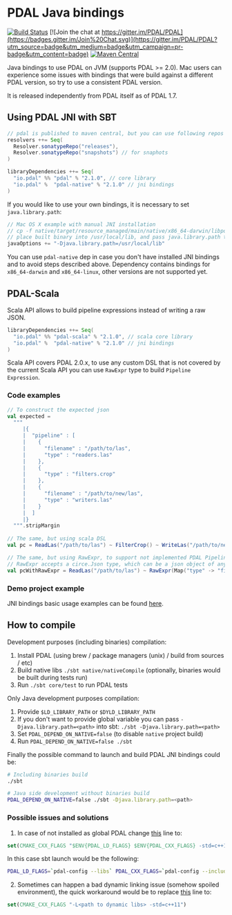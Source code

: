 # PDAL Java bindings

[![Build Status](https://api.travis-ci.org/PDAL/java.svg)](http://travis-ci.org/PDAL/java) [![Join the chat at https://gitter.im/PDAL/PDAL](https://badges.gitter.im/Join%20Chat.svg)](https://gitter.im/PDAL/PDAL?utm_source=badge&utm_medium=badge&utm_campaign=pr-badge&utm_content=badge) [![Maven Central](https://maven-badges.herokuapp.com/maven-central/io.pdal/pdal/badge.svg)](https://maven-badges.herokuapp.com/maven-central/io.pdal/pdal)

Java bindings to use PDAL on JVM (supports PDAL >= 2.0).
Mac users can experience some issues with bindings that were build against a different PDAL version,
so try to use a consistent PDAL version.

It is released independently from PDAL itself as of PDAL 1.7.

## Using PDAL JNI with SBT

```scala
// pdal is published to maven central, but you can use following repos in addition
resolvers ++= Seq(
  Resolver.sonatypeRepo("releases"),
  Resolver.sonatypeRepo("snapshots") // for snaphots
)

libraryDependencies ++= Seq(
  "io.pdal" %% "pdal" % "2.1.0", // core library
  "io.pdal" %  "pdal-native" % "2.1.0" // jni bindings
)
```

If you would like to use your own bindings, it is necessary to set `java.library.path`:

```scala
// Mac OS X example with manual JNI installation
// cp -f native/target/resource_managed/main/native/x86_64-darwin/libpdaljni.2.0.dylib /usr/local/lib/libpdaljni.2.0.dylib
// place built binary into /usr/local/lib, and pass java.library.path to your JVM
javaOptions += "-Djava.library.path=/usr/local/lib"
```

You can use `pdal-native` dep in case you don't have installed JNI bindings and to avoid steps described above.
Dependency contains bindings for `x86_64-darwin` and `x86_64-linux`, other versions are not supported yet.

## PDAL-Scala

Scala API allows to build pipeline expressions instead of writing a raw JSON.

```scala
libraryDependencies ++= Seq(
  "io.pdal" %% "pdal-scala" % "2.1.0", // scala core library
  "io.pdal" %  "pdal-native" % "2.1.0" // jni bindings
)
```

Scala API covers PDAL 2.0.x, to use any custom DSL that is not covered by the 
current Scala API you can use `RawExpr` type to build `Pipeline Expression`.

### Code examples

```scala
// To construct the expected json
val expected =
  """
     |{
     |  "pipeline" : [
     |    {
     |      "filename" : "/path/to/las",
     |      "type" : "readers.las"
     |    },
     |    {
     |      "type" : "filters.crop"
     |    },
     |    {
     |      "filename" : "/path/to/new/las",
     |      "type" : "writers.las"
     |    }
     |  ]
     |}
  """.stripMargin
  
// The same, but using scala DSL
val pc = ReadLas("/path/to/las") ~ FilterCrop() ~ WriteLas("/path/to/new/las")

// The same, but using RawExpr, to support not implemented PDAL Pipeline API features
// RawExpr accepts a circe.Json type, which can be a json object of any desired complexity
val pcWithRawExpr = ReadLas("/path/to/las") ~ RawExpr(Map("type" -> "filters.crop").asJson) ~ WriteLas("/path/to/new/las") 
```

### Demo project example

JNI bindings basic usage examples can be found [here](./examples).

## How to compile

Development purposes (including binaries) compilation:
  1. Install PDAL (using brew / package managers (unix) / build from sources / etc)     
  2. Build native libs `./sbt native/nativeCompile` (optionally, binaries would be built during tests run)
  3. Run `./sbt core/test` to run PDAL tests

Only Java development purposes compilation:
  1. Provide `$LD_LIBRARY_PATH` or `$DYLD_LIBRARY_PATH`
  2. If you don't want to provide global variable you can pass `-Djava.library.path=<path>` into sbt:
    `./sbt -Djava.library.path=<path>`
  3. Set `PDAL_DEPEND_ON_NATIVE=false` (to disable `native` project build)
  4. Run `PDAL_DEPEND_ON_NATIVE=false ./sbt`

Finally the possible command to launch and build PDAL JNI bindings could be:

```bash
# Including binaries build
./sbt
```

```bash
# Java side development without binaries build
PDAL_DEPEND_ON_NATIVE=false ./sbt -Djava.library.path=<path>
```

### Possible issues and solutions

1. In case of not installed as global PDAL change [this](./java/native/src/CMakeLists.txt#L25) line to:

  ```cmake
  set(CMAKE_CXX_FLAGS "$ENV{PDAL_LD_FLAGS} $ENV{PDAL_CXX_FLAGS} -std=c++11")
  ```
  In this case sbt launch would be the following:

  ```bash
  PDAL_LD_FLAGS=`pdal-config --libs` PDAL_CXX_FLAGS=`pdal-config --includes` ./sbt
  ```

2. Sometimes can happen a bad dynamic linking issue (somehow spoiled environment),
   the quick workaround would be to replace [this](./java/native/src/CMakeLists.txt#L25) line to:

  ```cmake
  set(CMAKE_CXX_FLAGS "-L<path to dynamic libs> -std=c++11")
  ```
